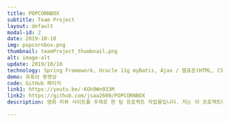 ```yaml
---
title: POPCORNBOX
subtitle: Team Project
layout: default
modal-id: 2
date: 2019-10-10
img: popcornbox.png
thumbnail: teamProject_thumbnail.png
alt: image-alt
update: 2019/10/10
technology: Spring Framework, Oracle 11g myBatis, Ajax / 웹표준(HTML, CSS, JavaScript), jQuery, Bootstrap, FontAwesome Library / GitHub, openAPI, Lombok Library
demo: 유튜브 동영상
code: GitHub 페이지
link1: https://youtu.be/-KGh9Wn933M
link2: https://github.com/jsaa2600/POPCORNBOX
description: 영화 리뷰 사이트를 주제로 한 팀 프로젝트 작업물입니다. 저는 이 프로젝트에서 디자인 및 프론트엔드 부분을 맡았습니다.

---
```

